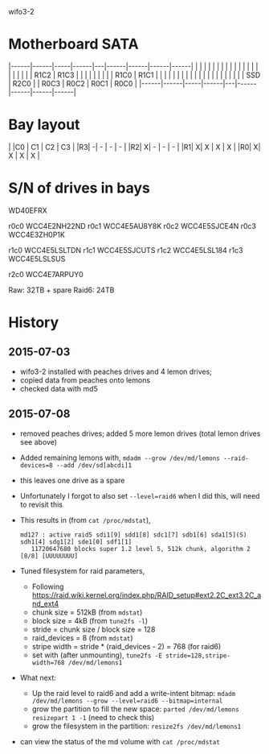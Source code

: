 wifo3-2

# Motherboard SATA


|------|------|-----|------|---|------|------|------|------|
|      |      |     |      |   |      |      |      |      |
|      |      |     |      |   |      |      |      |      |
| R1C2 | R1C3 |     |      |   |      |      |      |      |
| R1C0 | R1C1 |     |      |   |      |      |      |      |
|      |      |     |      |   |      |      |      |      |
|      |      | SSD | R2C0 |   | R0C3 | R0C2 | R0C1 | R0C0 |
|------|------|-----|------|---|------|------|------|------|



# Bay layout


|  |C0 |  C1 |  C2 | C3 |
|R3|  -|  -  |  -  | -  |
|R2|  X|  -  |  -  | -  |
|R1|  X|  X  |  X  | X  |
|R0|  X|  X  |  X  | X  |




# S/N of drives in bays

WD40EFRX

r0c0 WCC4E2NH22ND
r0c1 WCC4E5AU8Y8K
r0c2 WCC4E5SJCE4N
r0c3 WCC4E3ZH0P1K

r1c0 WCC4E5LSLTDN
r1c1 WCC4E5SJCUTS
r1c2 WCC4E5LSL184
r1c3 WCC4E5LSLSUS

r2c0 WCC4E7ARPUY0


Raw: 32TB + spare
Raid6: 24TB


History
===========

## 2015-07-03

 * wifo3-2 installed with peaches drives and 4 lemon drives;
 * copied data from peaches onto lemons
 * checked data with md5

## 2015-07-08

 * removed peaches drives; added 5 more lemon drives (total lemon drives see above)
 * Added remaining lemons with,
   `mdadm --grow /dev/md/lemons --raid-devices=8 --add /dev/sd[abcdi]1`
 * this leaves one drive as a spare
 * Unfortunately I forgot to also set `--level=raid6` when I did this, will need to revisit this
 * This results in (from `cat /proc/mdstat`),
   ```
   md127 : active raid5 sdi1[9] sdd1[8] sdc1[7] sdb1[6] sda1[5](S) sdh1[4] sdg1[2] sde1[0] sdf1[1]
      11720647680 blocks super 1.2 level 5, 512k chunk, algorithm 2 [8/8] [UUUUUUUU]
   ```
   
 * Tuned filesystem for raid parameters,
   * Following https://raid.wiki.kernel.org/index.php/RAID_setup#ext2.2C_ext3.2C_and_ext4
   * chunk size = 512kB (from `mdstat`)
   * block size = 4kB (from `tune2fs -l`)
   * stride = chunk size / block size = 128
   * raid_devices = 8 (from `mdstat`)
   * stripe width = stride * (raid_devices - 2) = 768 (for raid6)
   * set with (after unmounting),
     `tune2fs -E stride=128,stripe-width=768 /dev/md/lemons1`
     
 * What next:
   * Up the raid level to raid6 and add a write-intent bitmap:
     `mdadm /dev/md/lemons --grow --level=raid6 --bitmap=internal`
   * grow the partition to fill the new space: `parted /dev/md/lemons resizepart 1 -1` (need to check this)
   * grow the filesystem in the partition: `resize2fs /dev/md/lemons1`

  * can view the status of the md volume with `cat /proc/mdstat`
 
